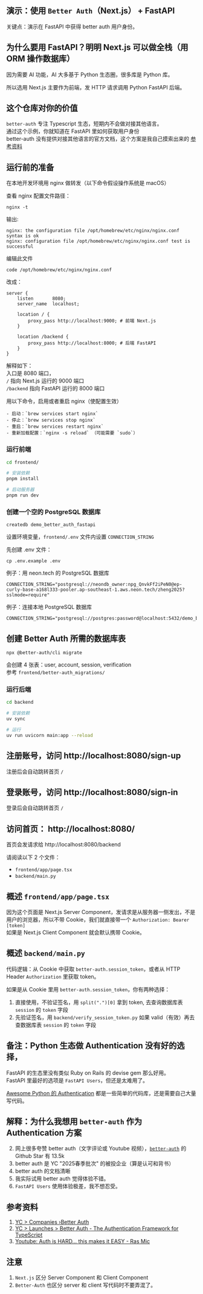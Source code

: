 ## 演示：使用 `Better Auth`（Next.js） + FastAPI
关键点：演示在 FastAPI 中获得 better auth 用户身份。  

## 为什么要用 FastAPI？明明 Next.js 可以做全栈（用 ORM 操作数据库）
因为需要 AI 功能，AI 大多基于 Python 生态圈，很多库是 Python 库。   

所以选用 Next.js 主要作为前端，发 HTTP 请求调用 Python FastAPI 后端。     

## 这个仓库对你的价值
`better-auth` 专注 Typescript 生态，短期内不会做对接其他语言。     
通过这个示例，你就知道在 FastAPI 里如何获取用户身份    
better-auth 没有提供对接其他语言的官方文档，这个方案是我自己摸索出来的  [参考资料](https://github.com/better-auth/better-auth/issues/2685)

## 运行前的准备
在本地开发环境用 nginx 做转发（以下命令假设操作系统是 macOS）    

查看 nginx 配置文件路径：
```
nginx -t
```

输出:
```
nginx: the configuration file /opt/homebrew/etc/nginx/nginx.conf syntax is ok
nginx: configuration file /opt/homebrew/etc/nginx/nginx.conf test is successful
```

编辑此文件
```
code /opt/homebrew/etc/nginx/nginx.conf
```

改成：  
```
server {
    listen       8080;
    server_name  localhost;

    location / {
        proxy_pass http://localhost:9000; # 前端 Next.js
    }

    location /backend {
        proxy_pass http://localhost:8000; # 后端 FastAPI
    }
}
```
解释如下：  
入口是 8080 端口，     
`/` 指向 Next.js 运行的 9000 端口   
`/backend` 指向 FastAPI 运行的 8000 端口   

用以下命令，启用或者重启 nginx（使配置生效）
```
- 启动：`brew services start nginx`
- 停止：`brew services stop nginx`
- 重启：`brew services restart nginx`
- 重新加载配置：`nginx -s reload` （可能需要 `sudo`）
```

### 运行前端
```bash
cd frontend/

# 安装依赖
pnpm install 

# 启动服务器
pnpm run dev
```

### 创建一个空的 PostgreSQL 数据库
```
createdb demo_better_auth_fastapi
```

设置环境变量，`frontend/.env` 文件内设置 `CONNECTION_STRING`

先创建 .env 文件：  
```
cp .env.example .env
```

例子：用 neon.tech 的 PostgreSQL 数据库
```
CONNECTION_STRING="postgresql://neondb_owner:npg_QnvkFf2iPeN0@ep-curly-base-a168l333-pooler.ap-southeast-1.aws.neon.tech/zheng2025?sslmode=require"
```

例子：连接本地 PostgreSQL 数据库
```
CONNECTION_STRING="postgresql://postgres:password@localhost:5432/demo_better_auth_fastapi"
```

## 创建 Better Auth 所需的数据库表
```
npx @better-auth/cli migrate
```
会创建 4 张表：user, account, session, verification  
参考 `frontend/better-auth_migrations/`   


### 运行后端
```bash
cd backend

# 安装依赖
uv sync

# 运行
uv run uvicorn main:app --reload
```

## 注册账号，访问 http://localhost:8080/sign-up
注册后会自动跳转首页 `/`

## 登录账号，访问 http://localhost:8080/sign-in
登录后会自动跳转首页 `/`

## 访问首页： http://localhost:8080/
首页会发请求给 http://localhost:8080/backend     

请阅读以下 2 个文件：  
- `frontend/app/page.tsx`
- `backend/main.py`

## 概述 `frontend/app/page.tsx`
因为这个页面是 Next.js Server Component，发请求是从服务器一侧发出，不是用户的浏览器，所以不带 Cookie，我们就直接带一个 `Authorization: Bearer [token]`   
如果是 Next.js Client Component 就会默认携带 Cookie。  

## 概述 `backend/main.py`
代码逻辑：从 Cookie 中获取 `better-auth.session_token`，或者从 HTTP Header `Authorization` 里获取 token。    

如果是从 Cookie 里用 `better-auth.session_token`，你有两种选择：
1. 直接使用，不验证签名，用 `split(".")[0]` 拿到 token, 去查询数据库表 `session` 的 `token` 字段
2. 先验证签名，用 `backend/verify_session_token.py` 如果 valid（有效）再去查数据库表 `session` 的 `token` 字段

## 备注：Python 生态做 Authentication 没有好的选择，   
FastAPI 的生态里没有类似 Ruby on Rails 的 devise gem 那么好用。  
FastAPI 里最好的选项是 `FastAPI Users`，但还是太难用了。  

[Awesome Python 的 Authentication](https://github.com/vinta/awesome-python?tab=readme-ov-file#authentication) 都是一些简单的代码库，还是需要自己大量写代码。  

## 解释：为什么我想用 `better-auth` 作为 Authentication 方案
2. 网上很多夸赞 better auth（文字评论或 Youtube 视频），[`better-auth`](https://github.com/better-auth/better-auth) 的 Github Star 有 13.5k
3. better auth 是 YC "2025春季批次" 的被投企业（算是认可和背书）
4. better auth 的文档清晰
5. 我实际试用 better auth 觉得体验不错。   
6. `FastAPI Users` 使用体验极差，我不想忍受。  

## 参考资料
1. [YC > Companies ›Better Auth](https://www.ycombinator.com/companies/better-auth)
1. [YC > Launches > Better Auth - The Authentication Framework for TypeScript](https://www.ycombinator.com/launches/NUm-better-auth-the-authentication-framework-for-typescript)
1. [Youtube: Auth is HARD... this makes it EASY - Ras Mic](https://www.youtube.com/watch?v=QurjwJHCoHQ)

## 注意
1. `Next.js` 区分 Server Component 和 Client Component
2. `Better-Auth` 也区分 server 和 client
写代码时不要弄混了。     
